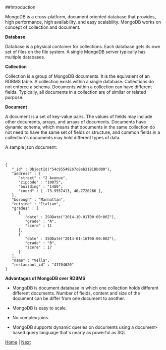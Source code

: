 ##Introduction

MongoDB is a cross-platform, document oriented database that provides, high performance, high availability, and easy scalability. MongoDB works on concept of collection and document.

__Database__

Database is a physical container for collections. Each database gets its own set of files on the file system. A single MongoDB server typically has multiple databases.

__Collection__

Collection is a group of MongoDB documents. It is the equivalent of an RDBMS table. A collection exists within a single database. Collections do not enforce a schema. Documents within a collection can have different fields. Typically, all documents in a collection are of similar or related purpose.

__Document__

A document is a set of key-value pairs. The values of fields may include other documents, arrays, and arrays of documents. Documents have dynamic schema, which means that documents in the same collection do not need to have the same set of fields or structure, and common fields in a collection's documents may hold different types of data. 

A sample json document:

```


{
   "_id" : ObjectId("54c955492b7c8eb21818bd09"),
   "address" : {
      "street" : "2 Avenue",
      "zipcode" : "10075",
      "building" : "1480",
      "coord" : [ -73.9557413, 40.7720266 ],
   },
   "borough" : "Manhattan",
   "cuisine" : "Italian",
   "grades" : [
      {
         "date" : ISODate("2014-10-01T00:00:00Z"),
         "grade" : "A",
         "score" : 11
      },
      {
         "date" : ISODate("2014-01-16T00:00:00Z"),
         "grade" : "B",
         "score" : 17
      }
   ],
   "name" : "Vella",
   "restaurant_id" : "41704620"
}

```

__Advantages of MongoDB over RDBMS__

* MongoDB is document database in which one collection holds different different documents. Number of fields, content and size of the document can be differ from one document to another.

* MongoDB is easy to scale.

* No complex joins.

* MongoDB supports dynamic queries on documents using a document-based query language that's nearly as powerful as SQL


[Home](https://github.com/joed7/MongoDb/blob/master/home.md)  | [Next](https://github.com/joed7/MongoDb/blob/master/installation.md)